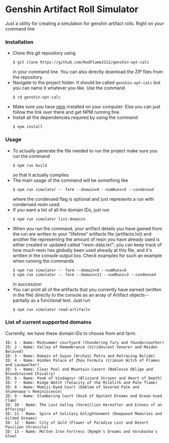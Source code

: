 # Genshin Artifact Roll Simulator

Just a utility for creating a simulation for genshin artifact rolls. Right on your command line

### Installation

- Clone this git repository using 
    ```
    $ git clone https://github.com/RedFlame2112/genshin-opt-calc
    ``` 
    in your command line. You can also directly download the ZIP files from the repository.
- Navigate to the project folder. It should be called `genshin-opt-calc` but you can name it whatever you like. Use the command
    ```
    $ cd genshin-opt-calc
    ```
- Make sure you have [npm](https://www.npmjs.com/) installed on your computer. Else you can just follow the link over there and get NPM running fine
- Install all the dependencies required by using the command
    ```
    $ npm install
    ```
### Usage
- To actually generate the file needed to run the project make sure you run the command 
  ```
  $ npm run build
  ```
  so that it actually compiles
- The main usage of the command will be something like
  ```
  $ npm run simulator -- farm --domain=8 --numRuns=5 --condensed
  ```
  where the condensed flag is optional and just represents a run with condensed resin used.
- If you want a list of all the domain IDs, just run
  ```
  $ npm run simulator list-domains
  ```
- When you run the command, your artifact details you have gained from the run are written to your "lifetime" artifacts file (artifacts.txt) and another file representing the amount of resin you have already used is either created or updated called "resin-data.txt"; you can keep track of how much resin has globally been used already at this file, and it's written in the console output too. Check examples for such an example when running the commands
    ```
    $ npm run simulator -- farm --domain=8 --numRuns=5
    $ npm run simulator -- farm --domain=11 --numRuns=3 --condensed
    ```
    in succession
- You can print all of the artifacts that you currently have earned (written in the file) directly to the console as an array of Artifact objects-- partially as a functional test. Just run
    ```
    $ npm run simulator read-artifacts
    ```

### List of current supported domains
Currently, we have these domain IDs to choose from and farm.
```
ID: 1 - Name: Midsummer courtyard (thundering fury and thundersoother)
ID: 2 - Name: Valley of Remembrance (Viridescent Venerer and Maiden Beloved)
ID: 3 - Name: Domain of Guyun (Archaic Petra and Retracing Bolide)
ID: 4 - Name: Hidden Palace of Zhou Formula (Crimson Witch of Flames and Lavawalker)
ID: 5 - Name: Clear Pool and Mountain Cavern (Noblesse Oblige and Bloodstained Chivalry)
ID: 6 - Name: Peak of Vindagnyr (Blizzard Strayer and Heart of Depth)
ID: 7 - Name: Ridge Watch (Tenacity of the Milelith and Pale flame)
ID: 8 - Name: Momiji-Dyed Court (Emblem of Severed Fate and Shimenawa's Reminiscence)
ID: 9 - Name: Slumbering Court (Husk of Opulent Dreams and Ocean hued Clam)
ID: 10 - Name: The Lost Valley (Vermillion Hereafter and Echoes of an Offering)
ID: 11 - Name: Spire of Solitary Enlightenment (Deepwood Memories and Gilded Dreams)
ID: 12 - Name: City of Gold (Flower of Paradise Lost and Desert Pavilion Chronicle)
ID: 13 - Name: Molten Iron Fortress (Nymph's Dreams and Vorukasha's Glow)
```